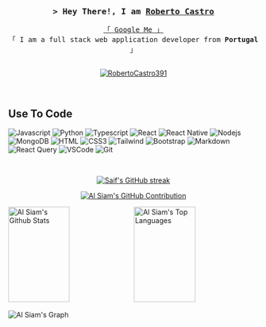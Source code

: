 <!-- Intro  -->
<h3 align="center">
        <samp>&gt; Hey There!, I am
                <b><a target="_blank" href="https://RobertoCastro391.com">Roberto Castro</a></b>
        </samp>
</h3>


<p align="center"> 
  <samp>
    <a href="https://www.google.com/search?q=Roberto+Castrom">「 Google Me 」</a>
    <br>
    「 I am a full stack web application developer from <b>Portugal</b> 」
    <br>
    <br>
  </samp>
</p>

<p align="center">
 <!-- <a href="https://RobertoCastro391.com" target="blank">
  <img src="https://img.shields.io/badge/Website-DC143C?style=for-the-badge&logo=medium&logoColor=white" alt="RobertoCastro391" />
 </a> -->
 <a href="https://www.linkedin.com/in/roberto-castro-5390812b3/" target="_blank">
  <img src="https://img.shields.io/badge/LinkedIn-0077B5?style=for-the-badge&logo=linkedin&logoColor=white" alt="RobertoCastro391"/>
 </a>
 <!-- <a href="https://dev.to/RobertoCastro391" target="_blank">
  <img src="https://img.shields.io/badge/dev.to-0A0A0A?style=for-the-badge&logo=dev.to&logoColor=white" alt="RobertoCastro391" />
 </a> -->
 <!-- <a href="https://twitter.com/_RobertoCastro391" target="_blank">
  <img src="https://img.shields.io/badge/Twitter-1DA1F2?style=for-the-badge&logo=twitter&logoColor=white" />
 </a>
 <a href="https://instagram.com/_RobertoCastro391" target="_blank">
  <img src="https://img.shields.io/badge/Instagram-fe4164?style=for-the-badge&logo=instagram&logoColor=white" alt="RobertoCastro391" />
 </a>  -->
 <!-- <a href="https://facebook.com/RobertoCastro391.dev" target="_blank">
  <img src="https://img.shields.io/badge/Facebook-20BEFF?&style=for-the-badge&logo=facebook&logoColor=white" alt="RobertoCastro391"  />
  </a>  -->
</p>
<br />

## Use To Code

![Javascript](https://img.shields.io/badge/Javascript-F0DB4F?style=for-the-badge&labelColor=black&logo=javascript&logoColor=F0DB4F)
![Python](https://img.shields.io/badge/Python-61DBFB?style=for-the-badge&labelColor=black&logo=Python&logoColor=61DBFB)
![Typescript](https://img.shields.io/badge/Typescript-007acc?style=for-the-badge&labelColor=black&logo=typescript&logoColor=007acc)
![React](https://img.shields.io/badge/-React-61DBFB?style=for-the-badge&labelColor=black&logo=react&logoColor=61DBFB)
![React Native](https://img.shields.io/badge/React_Native-20232A?style=for-the-badge&logo=react&logoColor=61DAFB)
![Nodejs](https://img.shields.io/badge/Nodejs-3C873A?style=for-the-badge&labelColor=black&logo=node.js&logoColor=3C873A)
![MongoDB](https://img.shields.io/badge/MongoDB-4EA94B?style=for-the-badge&logo=mongodb&logoColor=white)
![HTML](https://img.shields.io/badge/HTML5-E34F26?style=for-the-badge&logo=html5&logoColor=white)
![CSS3](https://img.shields.io/badge/CSS3-1572B6?style=for-the-badge&logo=css3&logoColor=white)
![Tailwind](https://img.shields.io/badge/Tailwind_CSS-092749?style=for-the-badge&logo=tailwindcss&logoColor=06B6D4&labelColor=000000)
![Bootstrap](https://img.shields.io/badge/Bootstrap-563D7C?style=for-the-badge&logo=bootstrap&logoColor=white)
![Markdown](https://img.shields.io/badge/Markdown-000000?style=for-the-badge&logo=markdown&logoColor=white)
![React Query](https://img.shields.io/badge/-React_Query-FF4154?style=for-the-badge&logo=react%20query&logoColor=white)
![VSCode](https://img.shields.io/badge/Visual_Studio-0078d7?style=for-the-badge&logo=visual%20studio&logoColor=white)
![Git](https://img.shields.io/badge/Git-F05032?style=for-the-badge&logo=git&logoColor=white)

<br/>


<p align="center">
  <a href="https://github.com/RobertoCastro391">
    <img src="https://github-readme-streak-stats.herokuapp.com/?user=RobertoCastro391&theme=radical&border=7F3FBF&background=0D1117" alt="Saif's GitHub streak"/>
  </a>
</p>

<p align="center">
  <a href="https://github.com/RobertoCastro391">
    <img src="https://github-profile-summary-cards.vercel.app/api/cards/profile-details?username=RobertoCastro391&theme=radical" alt="Al Siam's GitHub Contribution"/>
  </a>
</p>

<a> 
    <a href="https://github.com/RobertoCastro391"><img alt="Al Siam's Github Stats" src="https://denvercoder1-github-readme-stats.vercel.app/api?username=RobertoCastro391&show_icons=true&count_private=true&theme=react&border_color=7F3FBF&bg_color=0D1117&title_color=F85D7F&icon_color=F8D866" height="192px" width="49.5%"/></a>
  <a href="https://github.com/RobertoCastro391"><img alt="Al Siam's Top Languages" src="https://denvercoder1-github-readme-stats.vercel.app/api/top-langs/?username=RobertoCastro391&langs_count=8&layout=compact&theme=react&border_color=7F3FBF&bg_color=0D1117&title_color=F85D7F&icon_color=F8D866" height="192px" width="49.5%"/></a>
  <br/>
</a>


![Al Siam's Graph](https://github-readme-activity-graph.vercel.app/graph?username=RobertoCastro391&custom_title=Al%20Siam's%20GitHub%20Activity%20Graph&bg_color=0D1117&color=7F3FBF&line=7F3FBF&point=7F3FBF&area_color=FFFFFF&title_color=FFFFFF&area=true)

